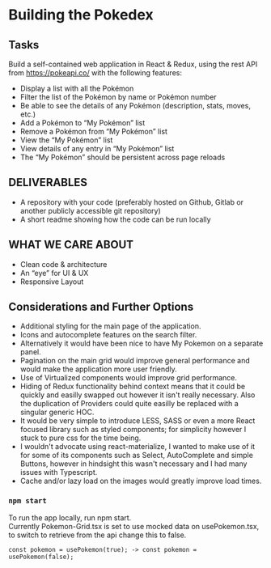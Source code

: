 # Building the Pokedex



## Tasks

Build a self-contained web application in React &
Redux, using the rest API from https://pokeapi.co/
with the following features:   

* Display a list with all the Pokémon   
* Filter the list of the Pokémon by name or 
Pokémon number   
* Be able to see the details of any Pokémon (description, stats, moves, etc.)   
* Add a Pokémon to “My Pokémon” list   
* Remove a Pokémon from “My Pokémon” list  
* View the “My Pokémon” list   
* View details of any entry in “My Pokémon” list   
* The “My Pokémon” should be persistent across page reloads   

## DELIVERABLES

* A repository with your code (preferably hosted on Github, Gitlab or another publicly accessible git repository)   
* A short readme showing how the code can be run locally

## WHAT WE CARE ABOUT

* Clean code & architecture
* An “eye” for UI & UX
* Responsive Layout
  
## Considerations and Further Options

* Additional styling for the main page of the application.   
* Icons and autocomplete features on the search filter.   
* Alternatively it would have been nice to have My Pokemon on a separate panel.   
* Pagination on the main grid would improve general performance and would make the application more user friendly.
* Use of Virtualized components would improve grid performance.   
* Hiding of Redux functionality behind context means that it could be quickly and easilly swapped out however it isn't really necessary. Also the duplication of Providers could quite easilly be replaced with a singular generic HOC.   
* It would be very simple to introduce LESS, SASS or even a more React focused library such as styled components; for simplicity however I stuck to pure css for the time being.   
* I wouldn't advocate using react-materialize, I wanted to make use of it for some of its components such as Select, AutoComplete and simple Buttons, however in hindsight this wasn't necessary and I had many issues with Typescript.   
* Cache and/or lazy load on the images would greatly improve load times. 

### `npm start`

To run the app locally, run npm start.   
Currently Pokemon-Grid.tsx is set to use mocked data on usePokemon.tsx, to switch to retrieve from the api change this to false.

`const pokemon = usePokemon(true); -> const pokemon = usePokemon(false);`
